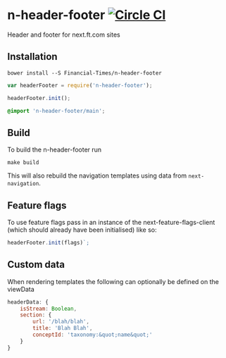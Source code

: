 # n-header-footer [![Circle CI](https://circleci.com/gh/Financial-Times/n-header-footer/tree/master.svg?style=svg)](https://circleci.com/gh/Financial-Times/n-header-footer/tree/master)

Header and footer for next.ft.com sites

## Installation

```
bower install --S Financial-Times/n-header-footer
```

```js
var headerFooter = require('n-header-footer');

headerFooter.init();
```

```scss
@import 'n-header-footer/main';
```

## Build

To build the n-header-footer run

```
make build
```

This will also rebuild the navigation templates using data from `next-navigation`.

## Feature flags

To use feature flags pass in an instance of the next-feature-flags-client (which should already have been initialised) like so:

```js
headerFooter.init(flags)`;
```

## Custom data

When rendering templates the following can optionally be defined on the viewData

```javascript
headerData: {
	isStream: Boolean,
	section: {
		url: '/blah/blah',
		title: 'Blah Blah',
		conceptId: 'taxonomy:&quot;name&quot;'
	}
}
```
